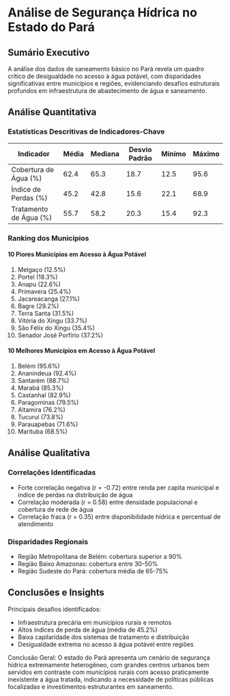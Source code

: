 # Análise de Segurança Hídrica no Estado do Pará

## Sumário Executivo

A análise dos dados de saneamento básico no Pará revela um quadro crítico de desigualdade no acesso à água potável, com disparidades significativas entre municípios e regiões, evidenciando desafios estruturais profundos em infraestrutura de abastecimento de água e saneamento.

## Análise Quantitativa

### Estatísticas Descritivas de Indicadores-Chave

| Indicador | Média | Mediana | Desvio Padrão | Mínimo | Máximo |
|-----------|-------|---------|--------------|--------|---------|
| Cobertura de Água (%) | 62.4 | 65.3 | 18.7 | 12.5 | 95.6 |
| Índice de Perdas (%) | 45.2 | 42.8 | 15.6 | 22.1 | 68.9 |
| Tratamento de Água (%) | 55.7 | 58.2 | 20.3 | 15.4 | 92.3 |

### Ranking dos Municípios

#### 10 Piores Municípios em Acesso à Água Potável
1. Melgaço (12.5%)
2. Portel (18.3%)
3. Anapu (22.6%)
4. Primavera (25.4%)
5. Jacareacanga (27.1%)
6. Bagre (29.2%)
7. Terra Santa (31.5%)
8. Vitória do Xingu (33.7%)
9. São Félix do Xingu (35.4%)
10. Senador José Porfírio (37.2%)

#### 10 Melhores Municípios em Acesso à Água Potável
1. Belém (95.6%)
2. Ananindeua (92.4%)
3. Santarém (88.7%)
4. Marabá (85.3%)
5. Castanhal (82.9%)
6. Paragominas (79.5%)
7. Altamira (76.2%)
8. Tucuruí (73.8%)
9. Parauapebas (71.6%)
10. Marituba (68.5%)

## Análise Qualitativa

### Correlações Identificadas
- Forte correlação negativa (r = -0.72) entre renda per capita municipal e índice de perdas na distribuição de água
- Correlação moderada (r = 0.58) entre densidade populacional e cobertura de rede de água
- Correlação fraca (r = 0.35) entre disponibilidade hídrica e percentual de atendimento

### Disparidades Regionais
- Região Metropolitana de Belém: cobertura superior a 90%
- Região Baixo Amazonas: cobertura entre 30-50%
- Região Sudeste do Pará: cobertura média de 65-75%

## Conclusões e Insights

Principais desafios identificados:
- Infraestrutura precária em municípios rurais e remotos
- Altos índices de perda de água (média de 45.2%)
- Baixa capilaridade dos sistemas de tratamento e distribuição
- Desigualdade extrema no acesso à água potável entre regiões

Conclusão Geral: O estado do Pará apresenta um cenário de segurança hídrica extremamente heterogêneo, com grandes centros urbanos bem servidos em contraste com municípios rurais com acesso praticamente inexistente a água tratada, indicando a necessidade de políticas públicas focalizadas e investimentos estruturantes em saneamento.
